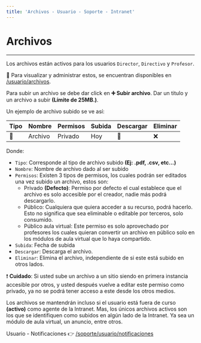 ```yaml
---
title: 'Archivos - Usuario - Soporte - Intranet'
---
```

# Archivos
* * *

Los archivos están activos para los usuarios `Director`, `Directivo` y `Profesor`.

🔗 Para visualizar y administrar estos, se encuentran disponibles en [/usuario/archivos](/usuario/archivos).

Para subir un archivo se debe dar click en **➕ Subir archivo**. Dar un titulo y un archivo
a subir **(Límite de 25MB.)**.

Un ejemplo de archivo subido se ve así:

| Tipo | Nombre  | Permisos | Subida | Descargar | Eliminar |
|------|---------|----------|--------|-----------|----------|
| 🔖   | Archivo | Privado  | Hoy    | 📲        | ❌      |

Donde:
- `Tipo`: Corresponde al tipo de archivo subido **(Ej: .pdf, .csv, etc...)**
- `Nombre`: Nombre de archivo dado al ser subido
- `Permisos`: Existen 3 tipos de permisos, los cuales podrán ser editados una vez subido un
archivo, estos son:
    - Privado **(Defecto)**: Permiso por defecto el cual establece que el archivo es solo
    accesible por el creador, nadie más podrá descargarlo.
    - Público: Cualquiera que quiera acceder a su recurso, podrá hacerlo. Esto no significa
    que sea eliminable o editable por terceros, solo consumido.
    - Público aula virtual: Este permiso es solo aprovechado por profesores los cuales
    quieran convertir un archivo en público solo en los módulos de aula virtual que lo haya
    compartido.
- `Subida`: Fecha de subida
- `Descargar`: Descarga el archivo.
- `Eliminar`: Elimina el archivo, independiente de si este está subido en otros lados.

❗ **Cuidado**: Si usted sube un archivo a un sitio siendo en primera instancia accesible
por otros, y usted después vuelve a editar este permiso como privado, ya no se podrá
tener acceso a este desde los otros medios.


Los archivos se mantendrán incluso si el usuario está fuera de curso **(activo)** como 
agente de la Intranet. Mas, los únicos archivos activos son los que se identifiquen como
subidos en algún lado de la Intranet. Ya sea un módulo de aula virtual, un anuncio, entre otros.

Usuario - Notificaciones 👉 [/soporte/usuario/notificaciones](/soporte/usuario/notificaciones)
